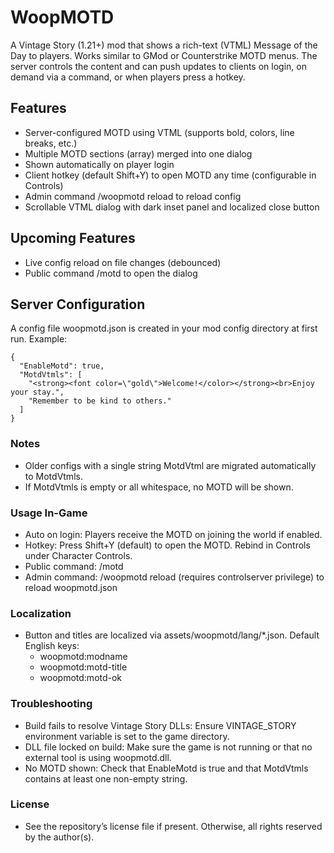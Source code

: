 ﻿# WoopMOTD

A Vintage Story (1.21+) mod that shows a rich-text (VTML) Message of the Day to players. Works similar to GMod or Counterstrike MOTD menus.  The server controls the content and can push updates to clients on login, on demand via a command, or when players press a hotkey.

## Features
- Server-configured MOTD using VTML (supports bold, colors, line breaks, etc.)
- Multiple MOTD sections (array) merged into one dialog
- Shown automatically on player login
- Client hotkey (default Shift+Y) to open MOTD any time (configurable in Controls)
- Admin command /woopmotd reload to reload config
- Scrollable VTML dialog with dark inset panel and localized close button

## Upcoming Features
- Live config reload on file changes (debounced)
- Public command /motd to open the dialog

## Server Configuration
A config file woopmotd.json is created in your mod config directory at first run. Example:
```
{
  "EnableMotd": true,
  "MotdVtmls": [
    "<strong><font color=\"gold\">Welcome!</color></strong><br>Enjoy your stay.",
    "Remember to be kind to others."
  ]
}
```
### Notes
- Older configs with a single string MotdVtml are migrated automatically to MotdVtmls.
- If MotdVtmls is empty or all whitespace, no MOTD will be shown.

### Usage In-Game
- Auto on login: Players receive the MOTD on joining the world if enabled.
- Hotkey: Press Shift+Y (default) to open the MOTD. Rebind in Controls under Character Controls.
- Public command: /motd
- Admin command: /woopmotd reload (requires controlserver privilege) to reload woopmotd.json

### Localization
- Button and titles are localized via assets/woopmotd/lang/*.json. Default English keys:
  - woopmotd:modname
  - woopmotd:motd-title
  - woopmotd:motd-ok

### Troubleshooting
- Build fails to resolve Vintage Story DLLs: Ensure VINTAGE_STORY environment variable is set to the game directory.
- DLL file locked on build: Make sure the game is not running or that no external tool is using woopmotd.dll.
- No MOTD shown: Check that EnableMotd is true and that MotdVtmls contains at least one non-empty string.

### License
- See the repository’s license file if present. Otherwise, all rights reserved by the author(s).
